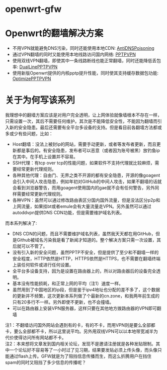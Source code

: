 openwrt-gfw
===========

# Openwrt的翻墙解决方案
* 不用VPN就能避免DNS污染，同时还能使用本地CDN: [AntiDNSPoisoning](AntiDNSPoisoning.md)
* 通过VPN翻墙的同时又能使用本地线路访问国内网络: [PPTPVPN](PPTPVPN.md)
* 使用双线VPN翻墙，即使其中一条线路断线也能正常翻墙，同时还能降低丢包率: [DualLinePPTPVPN](DualLinePPTPVPN.md)
* 使用新版Openwrt提供的内核pptp提升性能，同时使其支持缓存数据包功能: [OptimizePPTPVPN](OptimizePPTPVPN.md)


# 关于为何写该系列
我理想中的翻墙方案应该是对用户完全透明，让上网体验就像墙根本不存在一样，只需设置一次，其后不需要任何维护。其次是不能降低安全性，不能因为翻墙而引入新的安全隐患。最后还需要有全平台多设备的支持。但是看目前各翻墙方法都或多或少有些问题，比如：
* Host翻墙：没法上被封ip的网站，需要手动更新，或者等发布者更新，而且更新都是事后的。有安全隐患，发布者可以恶意（或者因为账号被黑）放钓鱼ip在其中。在手机上设置并不容易。
* SSH代理：有tcp over tcp的性能问题，如果软件不支持代理就比较麻烦，需要经常更新代理规则。
* 各种其他代理：自由门、无界之类不开源的都有安全隐患，开源的像goagent会引入中间人攻击隐患，例如年初对GitHub的中间人攻击，如果不翻墙的话就会看到浏览器警告，而用goagent使用国内的gae就不会有任何警告，另外同样需要经常更新代理规则。
* 各种VPN：虽然可以通过修改路由表区分国内国外流量，但是没法区分p2p和上网流量，如果挂bt或者emule会有大量流量走VPN。另外虽然可以通过autoddvpn提供DNS CDN功能，但是需要维护域名列表。

而本系列解决了:
* DNS CDN的问题，而且不需要维护域名列表，虽然我天天都在用GitHub，但是Github被域名污染我是看了新闻才知道的。整个解决方案只需一次设置，其后就可以不管了。
* 没有引入新的安全问题，虽然PPTP不安全，但是提供了至少和不翻墙一样的安全程度，HTTP依然是HTTP，HTTPS依然是HTTPS，也不需要在翻墙终端上装任何软件或进行任何设置。
* 全平台多设备支持，因为是设置在路由器上的，所以对路由器后的设备完全透明。
* 基本没有性能损耗，和正常上网的平均（注1）速度一样。
* 虽然用到了中国地区的ip段，但是鉴于ipv4地址也分配的差不多了，这个数据的更新并不频繁，这次更新本系列做了个最新的cn.zone，和我两年前生成的只有20多行不一样。另外即使不更新，也不会撞墙。
* 可以在路由器上安装VPN服务器，这样只要在其他地方拨路由器的VPN即可翻墙

注1：不翻墙访问国外网站会遇到有的卡，有的不卡，而用VPN则是要么全部都卡，要么全部都不卡，所以这里说平均。另外用双线VPN可以以本地带宽减半为代价使得访问所有网站都不卡。  
注2：本来想将文章发到国内相关论坛，发现不是邀请注册就是各种发贴限制。其中一个论坛好不容易等了一小时过了见习期，结果要发贴必须上传头像，而头像只能通过flash上传。GFW就是为了阻挡信息传播而生，而这么折腾用户在挡住spam的同时又阻挡了多少信息的传播呢？
